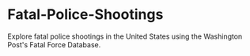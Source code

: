 # Fatal-Police-Shootings
Explore fatal police shootings in the United States using the Washington Post's Fatal Force Database.

